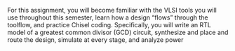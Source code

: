 For this assignment, you will become familiar with the VLSI tools you will use throughout this
semester, learn how a design “flows” through the toolflow, and practice Chisel coding. Specifically,
you will write an RTL model of a greatest common divisor (GCD) circuit, synthesize and place and
route the design, simulate at every stage, and analyze power
